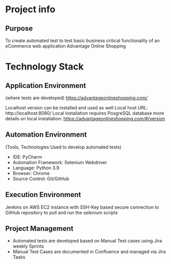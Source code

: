 # Project info
## Purpose
To create automated test to test basic business critical functionality of an eCommerce web application Advantage Online Shopping

# Technology Stack
## Application Environment
(where tests are developed) https://advantageonlineshopping.com/

Localhost version can be installed and used as well
Local host URL: http://localhost:8080/
Local installation requires PosgreSQL database
more details on local installation: https://advantageonlineshopping.com/#/version
## Automation Environment
(Tools, Technologies Used to develop automated tests)

* IDE: PyCharm
* Automation Framework: Selenium Webdriver
* Language: Python 3.9
* Browser: Chrome
* Source Control: Git/GitHub
## Execution Environment
Jenkins on AWS EC2 instance with SSH-Key based secure connection to GitHub repository to pull and run the selenium scripts

## Project Management
* Automated tests are developed based on Manual Test cases using Jira weekly Sprints
* Manual Test Cases are documented in Confluence and managed via Jira Tasks
